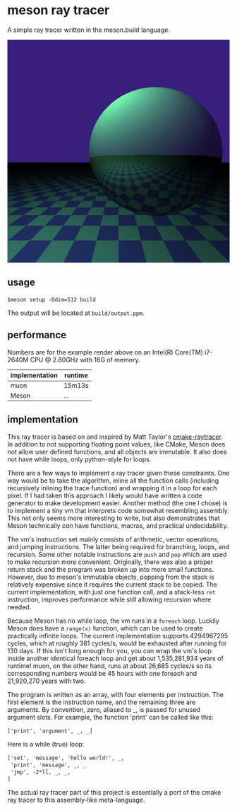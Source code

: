 <!--
SPDX-FileCopyrightText: Stone Tickle <lattis@mochiro.moe>
SPDX-License-Identifier: MIT
-->

# meson ray tracer

A simple ray tracer written in the meson.build language.

![render example](final.png)

## usage

```
$meson setup -Ddim=512 build
```

The output will be located at `build/output.ppm`.

## performance

Numbers are for the example render above on an Intel(R) Core(TM) i7-2640M CPU @
2.80GHz with 16G of memory.

| implementation | runtime |
| -------------- | ------- |
| muon           | 15m13s  |
| Meson          | ...     |

## implementation

This ray tracer is based on and inspired by Matt Taylor's
[cmake-raytracer](https://github.com/64/cmake-raytracer/blob/master/README.md).
In addition to not supporting floating point values, like CMake, Meson does not
allow user defined functions, and all objects are immutable.  It also does not
have while loops, only python-style for loops.

There are a few ways to implement a ray tracer given these constraints.  One way
would be to take the algorithm, inline all the function calls (including
recursively inlining the trace function) and wrapping it in a loop for each
pixel.  If I had taken this approach I likely would have written a code
generator to make development easier. Another method (the one I chose) is to
implement a tiny vm that interprets code somewhat resembling assembly.  This not
only seems more interesting to write, but also demonstrates that Meson
technically *can* have functions, macros, and practical undecidability.

The vm's instruction set mainly consists of arithmetic, vector operations, and
jumping instructions.  The latter being required for branching, loops, and
recursion.  Some other notable instructions are `push` and `pop` which are used
to make recursion more convenient.  Originally, there was also a proper return
stack and the program was broken up into more small functions.  However, due to
meson's immutable objects, popping from the stack is relatively expensive since
it requires the current stack to be copied.  The current implementation, with
just one function call, and a stack-less `ret` instruction, improves performance
while still allowing recursion where needed.

Because Meson has no while loop, the vm runs in a `foreach` loop.  Luckily Meson
does have a `range(x)` function, which can be used to create practically
infinite loops. The current implementation supports 4294967295 cycles, which at
roughly 381 cycles/s, would be exhausted after running for 130 days.  If this
isn't long enough for you, you can wrap the vm's loop inside another identical
foreach loop and get about 1,535,281,934 years of runtime!  muon, on the other
hand, runs at about 26,685 cycles/s so its corresponding numbers would be 45
hours with one foreach and 21,920,270 years with two.

The program is written as an array, with four elements per instruction.  The
first element is the instruction name, and the remaining three are arguments. By
convention, zero, aliased to \_, is passed for unused argument slots. For
example, the function 'print' can be called like this:

```
['print', 'argument', _, _]
```

Here is a while (true) loop:

```
['set', 'message', 'hello world!', _,
 'print', 'message', _, _
 'jmp', -2*ll, _, _,
]
```

The actual ray tracer part of this project is essentially a port of the cmake
ray tracer to this assembly-like meta-language.
